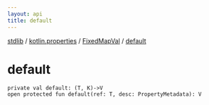 ```yaml
---
layout: api
title: default
---
```

[stdlib](../../index.html) / [kotlin.properties](../index.html) / [FixedMapVal](index.html) / [default](default.html)

# default

```
private val default: (T, K)->V
open protected fun default(ref: T, desc: PropertyMetadata): V
```
